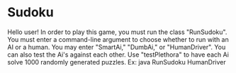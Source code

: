 
# Sudoku

Hello user! In order to play this game, you must run the class "RunSudoku".
You must enter a command-line argument to choose whether to run with an AI
or a human. You may enter "SmartAi," "DumbAi," or "HumanDriver". You can also
test the Ai's against each other. Use "testPlethora" to have each Ai solve 1000
randomly generated puzzles.
Ex: java RunSudoku HumanDriver
